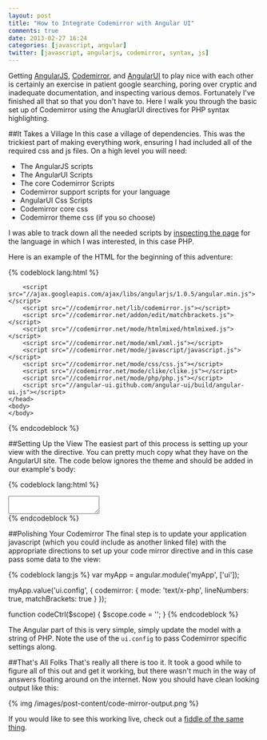 ```yaml
---
layout: post
title: "How to Integrate Codemirror with Angular UI"
comments: true
date: 2013-02-27 16:24
categories: [javascript, angular]
twitter: [javascript, angularjs, codemirror, syntax, js]
---
```

Getting [AngularJS](http://angularjs.org/), [Codemirror](http://codemirror.net/), and [AngularUI](http://angular-ui.github.com/) to play nice with each other is certainly an exercise in patient google searching, poring over cryptic and inadequate documentation, and inspecting various demos. Fortunately I've finished all that so that you don't have to. Here I walk you through the basic set up of Codemirror using the AnuglarUI directives for PHP syntax highlighting.

##It Takes a Village
In this case a village of dependencies. This was the trickiest part of making everything work, ensuring I had included all of the required css and js files. On a high level you will need:

- The AngularJS scripts
- The AngularUI Scripts
- The core Codemirror Scripts
- Codemirror support scripts for your language
- AngularUI Css Scripts
- Codemirror core css
- Codemirror theme css (if you so choose)

I was able to track down all the needed scripts by [inspecting the page](http://codemirror.net/mode/php/index.html) for the language in which I was interested, in this case PHP.

Here is an example of the HTML for the beginning of this adventure:

{% codeblock lang:html %}
<html>
    <head>
        <link rel="stylesheet" type="text/css" href="//angular-ui.github.com/angular-ui/build/angular-ui.css">
        <link rel="stylesheet" href="//codemirror.net/lib/codemirror.css">

        <script src="//ajax.googleapis.com/ajax/libs/angularjs/1.0.5/angular.min.js"></script>
        <script src="//codemirror.net/lib/codemirror.js"></script>
        <script src="//codemirror.net/addon/edit/matchbrackets.js"></script>
        <script src="//codemirror.net/mode/htmlmixed/htmlmixed.js"></script>
        <script src="//codemirror.net/mode/xml/xml.js"></script>
        <script src="//codemirror.net/mode/javascript/javascript.js"></script>
        <script src="//codemirror.net/mode/css/css.js"></script>
        <script src="//codemirror.net/mode/clike/clike.js"></script>
        <script src="//codemirror.net/mode/php/php.js"></script>
        <script src="//angular-ui.github.com/angular-ui/build/angular-ui.js"></script>
    </head>
    <body>
    </body>
</html>
{% endcodeblock %}

##Setting Up the View
The easiest part of this process is setting up your view with the directive. You can pretty much copy what they have on the AngularUI site. The code below ignores the theme and should be added in our example's body:

{% codeblock lang:html %}
<div ng-app="myApp">
    <div ng-controller="codeCtrl">
        <textarea ui-codemirror ng-model="code"></textarea>
    </div>
</div>
{% endcodeblock %}

##Polishing Your Codemirror
The final step is to update your application javascript (which you could include as another linked file) with the appropriate directions to set up your code mirror directive and in this case pass some data to the view:

{% codeblock lang:js %}
var myApp = angular.module('myApp', ['ui']);

myApp.value('ui.config', {
    codemirror: {
        mode: 'text/x-php',
        lineNumbers: true,
        matchBrackets: true
    }
});

function codeCtrl($scope) {
    $scope.code = '<?php echo "Hello World"; ?>';
}
{% endcodeblock %}

The Angular part of this is very simple, simply update the model with a string of PHP. Note the use of the `ui.config` to pass Codemirror specific settings along.

##That's All Folks
That's really all there is too it. It took a good while to figure all of this out and get it working, but there wasn't much in the way of answers floating around on the internet. Now you should have clean looking output like this:

{% img /images/post-content/code-mirror-output.png %}

If you would like to see this working live, check out a [fiddle of the same thing](http://jsfiddle.net/jrobertfox/RHLfG/2/).

